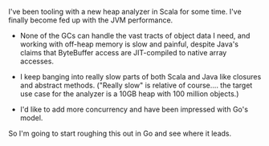 I've been tooling with a new heap analyzer in Scala for some time.  I've
finally become fed up with the JVM performance.

* None of the GCs can handle the vast tracts of object data I need, and working
  with off-heap memory is slow and painful, despite Java's claims that
  ByteBuffer access are JIT-compiled to native array accesses.

* I keep banging into really slow parts of both Scala and Java like closures
  and abstract methods.  ("Really slow" is relative of course....  the target
  use case for the analyzer is a 10GB heap with 100 million objects.)

* I'd like to add more concurrency and have been impressed with Go's model.

So I'm going to start roughing this out in Go and see where it leads.

